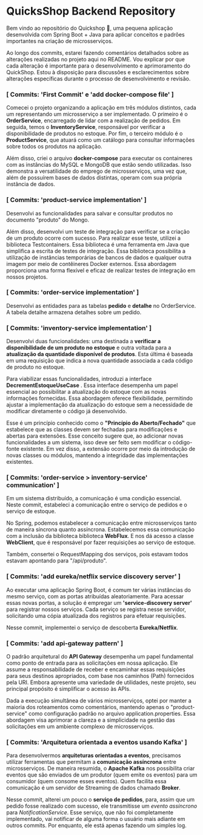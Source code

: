 #  QuicksShop Backend Repository
Bem vindo ao repositório do Quickshop 👋, uma pequena aplicação desenvolvida com Spring Boot + Java para aplicar 
conceitos e padrões importantes na criação de microsserviços.

Ao longo dos commits, estarei fazendo comentários detalhados sobre as alterações realizadas no projeto aqui no README.
Vou explicar por que cada alteração é importante para o desenvolvimento e aprimoramento do QuickShop.
Estou à disposição para discussões e esclarecimentos sobre alterações específicas durante o processo de desenvolvimento e revisão.

###  [ Commits: 'First Commit' e 'add docker-compose file' ]

Comecei o projeto organizando a aplicação em três módulos distintos, cada um representando um microsserviço a ser implementado. O primeiro é o **OrderService**, encarregado de lidar com a realização de pedidos. Em seguida, temos o **InventoryService**, responsável por verificar a disponibilidade de produtos no estoque. Por fim, o terceiro módulo é o **ProductService**, que atuará como um catálogo para consultar informações sobre todos os produtos na aplicação.

Além disso, criei o arquivo **docker-compose** para executar os containeres com as instâncias do MySQL e MongoDB que estão sendo utilizadas. Isso demonstra a versatilidade do emprego de microsserviços, uma vez que, além de possuírem bases de dados distintas, operam com sua própria instância de dados.

###  [ Commits: 'product-service implementation' ]


Desenvolvi as funcionalidades para salvar e consultar produtos no documento "produto" do Mongo.


Além disso, desenvolvi um teste de integração para verificar se a criação de um produto ocorre com sucesso. Para realizar esse teste, utilizei a biblioteca Testcontainers. Essa biblioteca é uma ferramenta em Java que simplifica a escrita de testes de integração. Essa biblioteca possibilita a utilização de instâncias temporárias de bancos de dados e qualquer outra imagem por meio de contêineres Docker externos. Essa abordagem proporciona uma forma flexível e eficaz de realizar testes de integração em nossos projetos.

###  [ Commits: 'order-service implementation' ]


Desenvolvi as entidades para as tabelas **pedido** e **detalhe** no OrderService. A tabela detalhe armazena detalhes sobre um pedido.

###  [ Commits: 'inventory-service implementation' ]

Desenvolvi duas funcionalidades: uma destinada a **verificar a disponibilidade de um produto no estoque** e outra voltada para a **atualização da quantidade disponível de produtos**.  Esta última é baseada em uma requisição que indica a nova quantidade associada a cada código de produto no estoque.

Para viabilizar essas funcionalidades, introduzi a interface **DecrementEstoqueUseCase** . Essa interface desempenha um papel essencial ao possibilitar a atualização do estoque com as novas informações fornecidas.  Essa abordagem oferece flexibilidade, permitindo ajustar a implementação da atualização do estoque sem a necessidade de modificar diretamente o código já desenvolvido.

Esse é um princípio conhecido como o **"Princípio do Aberto/Fechado"** que estabelece que as classes devem ser fechadas para modificações e abertas para extensões. Esse conceito sugere que, ao adicionar novas funcionalidades a um sistema, isso deve ser feito sem modificar o código-fonte existente. Em vez disso, a extensão ocorre por meio da introdução de novas classes ou módulos, mantendo a integridade das implementações existentes.

###  [ Commits: 'order-service > inventory-service' communication' ]


Em um sistema distribuído, a comunicação é uma condição essencial. Neste commit, estabeleci a comunicação entre o serviço de pedidos e o serviço de estoque.

No Spring, podemos estabelecer a comunicação entre microsserviços tanto de maneira síncrona quanto assíncrona. Estabelecemos essa comunicação com a inclusão da biblioteca  biblioteca **WebFlux**. E nos dá acesso a classe **WebClient**, que é responsável por fazer requisições ao serviço de estoque.

Também, consertei o RequestMapping dos serviços, pois estavam todos estavam apontando para "/api/produto".

###  [ Commits: 'add eureka/netflix service discovery server' ]

Ao executar uma aplicação Spring Boot, é comum ter várias instâncias do mesmo serviço, com as portas atribuídas aleatoriamente. Para acessar essas novas portas, a solução é empregar um **'service-discovery server'** para registrar nossos serviços. Cada serviço se registra nesse servidor, solicitando uma cópia atualizada dos registros para efetuar requisições.

Nesse commit, implementei o serviço de descoberta **Eureka/Netflix**.

###  [ Commits: 'add api-gateway pattern' ]

O padrão arquitetural do **API Gateway** desempenha um papel fundamental como ponto de entrada para as solicitações em nossa aplicação. Ele assume a responsabilidade de receber e encaminhar essas requisições para seus destinos apropriados, com base nos caminhos (Path) fornecidos pela URI. Embora apresente uma variedade de utilidades, neste projeto, seu principal propósito é simplificar o acesso às APIs.

Dada a execução simultânea de vários microsserviços, optei por manter a maioria dos roteamentos como comentários, mantendo apenas o "product-service" como configuração padrão no arquivo application.properties. Essa abordagem visa aprimorar a clareza e a simplicidade na gestão das solicitações em um ambiente complexo de microsserviços.

###  [ Commits: 'Arquitetura orientada a eventos usando Kafka' ]

Para desenvolvermos **arquiteturas orientadas a eventos**, precisamos utilizar ferramentas que permitam a **comunicação assíncrona** entre microsserviços. De maneira resumida, o **Apache Kafka** nos possibilita criar eventos que são enviados de um produtor (quem emite os eventos) para um consumidor (quem consome esses eventos). Quem facilita essa comunicação é um servidor de Streaming de dados chamado **Broker**.

Nesse commit, alterei um pouco o **serviço de pedidos**, para, assim que um pedido fosse realizado com sucesso, ele transmitisse um *evento assíncrono* para *NotificationService*. Esse serviço, que não foi completamente implementado, vai notificar de alguma forma o usuário mais adiante em outros commits. Por enquanto, ele está apenas fazendo um simples log.
